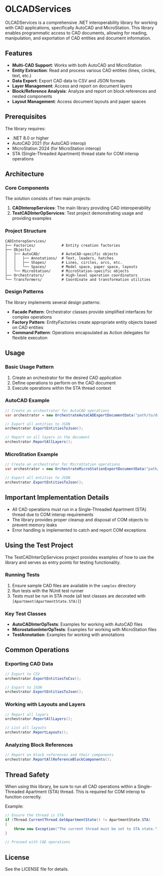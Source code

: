 # OLCADServices

OLCADServices is a comprehensive .NET interoperability library for working with CAD applications, specifically AutoCAD and MicroStation. This library enables programmatic access to CAD documents, allowing for reading, manipulation, and exportation of CAD entities and document information.

## Features

- **Multi-CAD Support**: Works with both AutoCAD and MicroStation
- **Entity Extraction**: Read and process various CAD entities (lines, circles, text, etc.)
- **Data Export**: Export CAD data to CSV and JSON formats
- **Layer Management**: Access and report on document layers
- **Block/Reference Analysis**: Analyze and report on block references and nested components
- **Layout Management**: Access document layouts and paper spaces

## Prerequisites

The library requires:

- .NET 8.0 or higher
- AutoCAD 2021 (for AutoCAD interop)
- MicroStation 2024 (for MicroStation interop)
- STA (Single-Threaded Apartment) thread state for COM interop operations

## Architecture

### Core Components

The solution consists of two main projects:

1. **CADInteropServices**: The main library providing CAD interoperability
2. **TestCADInterOpServices**: Test project demonstrating usage and providing examples

### Project Structure

```
CADInteropServices/
├── Factories/            # Entity creation factories
├── Objects/
│   ├── AutoCAD/          # AutoCAD-specific objects
│   │   ├── Annotations/  # Text, leaders, hatches
│   │   ├── Shapes/       # Lines, circles, arcs, etc.
│   │   └── Spaces/       # Model space, paper space, layouts
│   └── MicroStation/     # MicroStation-specific objects
├── Orchestrators/        # High-level operation coordinators
└── Transformers/         # Coordinate and transformation utilities
```

### Design Patterns

The library implements several design patterns:

- **Facade Pattern**: Orchestrator classes provide simplified interfaces for complex operations
- **Factory Pattern**: EntityFactories create appropriate entity objects based on CAD entities
- **Command Pattern**: Operations encapsulated as Action delegates for flexible execution

## Usage

### Basic Usage Pattern

1. Create an orchestrator for the desired CAD application
2. Define operations to perform on the CAD document
3. Execute operations within the STA thread context

### AutoCAD Example

```csharp
// Create an orchestrator for AutoCAD operations
var orchestrator = new OrchestrateAutoCADExportDocumentData("path/to/drawing.dwg");

// Export all entities to JSON
orchestrator.ExportEntitiesToJson();

// Report on all layers in the document
orchestrator.ReportAllLayers();
```

### MicroStation Example

```csharp
// Create an orchestrator for MicroStation operations
var orchestrator = new OrchestrateMicroStationExportDocumentData("path/to/design.dgn");

// Export all entities to JSON
orchestrator.ExportEntitiesToJson();
```

## Important Implementation Details

- All CAD operations must run in a Single-Threaded Apartment (STA) thread due to COM interop requirements
- The library provides proper cleanup and disposal of COM objects to prevent memory leaks
- Error handling is implemented to catch and report COM exceptions

## Using the Test Project

The TestCADInterOpServices project provides examples of how to use the library and serves as entry points for testing functionality.

### Running Tests

1. Ensure sample CAD files are available in the `samples` directory
2. Run tests with the NUnit test runner
3. Tests must be run in STA mode (all test classes are decorated with `[Apartment(ApartmentState.STA)]`)

### Key Test Classes

- **AutoCADInterOpTests**: Examples for working with AutoCAD files
- **MicrostationInterOpTests**: Examples for working with MicroStation files
- **TestAnnotation**: Examples for working with annotations

## Common Operations

### Exporting CAD Data

```csharp
// Export to CSV
orchestrator.ExportEntitiesToCsv();

// Export to JSON
orchestrator.ExportEntitiesToJson();
```

### Working with Layouts and Layers

```csharp
// Report all layers
orchestrator.ReportAllLayers();

// List all layouts
orchestrator.ReportLayouts();
```

### Analyzing Block References

```csharp
// Report on block references and their components
orchestrator.ReportAllReferenceBlockComponents();
```

## Thread Safety

When using this library, be sure to run all CAD operations within a Single-Threaded Apartment (STA) thread. This is required for COM interop to function correctly.

Example:

```csharp
// Ensure the thread is STA
if (Thread.CurrentThread.GetApartmentState() != ApartmentState.STA)
{
    throw new Exception("The current thread must be set to STA state.");
}

// Proceed with CAD operations
```

## License

See the LICENSE file for details.